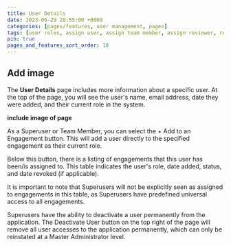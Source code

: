 ```yaml
---
title: User Details
date: 2023-06-29 20:55:00 +0800
categories: [pages/features, user management, pages]
tags: [user roles, assign user, assign team member, assign reviewer, revoke, reinstate, deactivate user]
pin: true
pages_and_features_sort_order: 10
---
```


## Add image

The **User Details** page includes more information about a specific user. At the top of the page, you will see the user's name, email address, date they were added, and their current role in the system.  

**include image of page**

As a Superuser or Team Member, you can select the + Add to an Engagement button. This will add a user directly to the specified engagement as their current role.

Below this button, there is a listing of engagements that this user has been/is assigned to. This table indicates the user's role, date added, status, and date revoked (if applicable).  

It is important to note that Superusers will not be explicitly seen as assigned to engagements in this table, as Superusers have predefined universal access to all engagements. 

Superusers have the ability to deactivate a user permanently from the application. The Deactivate User button on the top right of the page will remove all user accesses to the application permanently, which can only be reinstated at a Master Administrator level. 
